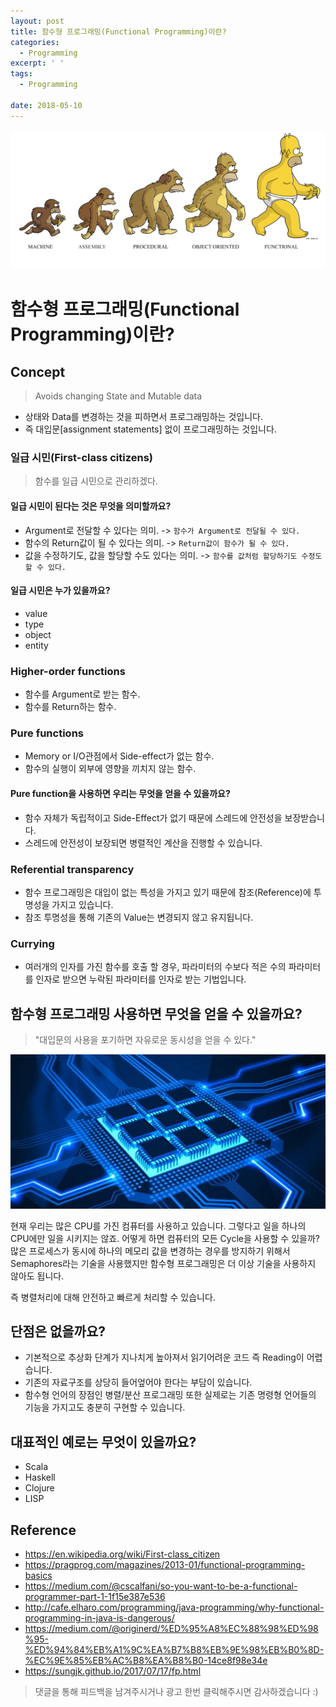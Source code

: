```yaml
---
layout: post
title: 함수형 프로그래밍(Functional Programming)이란?
categories:
  - Programming
excerpt: ' '
tags:
  - Programming

date: 2018-05-10
---
```


![No Image](/assets/logo/FP.png)

# 함수형 프로그래밍(Functional Programming)이란?
## Concept
> Avoids changing State and Mutable data

- 상태와 Data를 변경하는 것을 피하면서 프로그래밍하는 것입니다.
- 즉 대입문[assignment statements] 없이 프로그래밍하는 것입니다.

### 일급 시민(First-class citizens)
> 함수를 일급 시민으로 관리하겠다.

#### 일급 시민이 된다는 것은 무엇을 의미할까요?
- Argument로 전달할 수 있다는 의미. -> `함수가 Argument로 전달될 수 있다.`
- 함수의 Return값이 될 수 있다는 의미. -> `Return값이 함수가 될 수 있다.`
- 값을 수정하기도, 값을 할당할 수도 있다는 의미. -> `함수를 값처럼 할당하기도 수정도 할 수 있다.`

#### 일급 시민은 누가 있을까요?
- value
- type
- object
- entity

### Higher-order functions
- 함수를 Argument로 받는 함수.
- 함수를 Return하는 함수.

### Pure functions
- Memory or I/O관점에서 Side-effect가 없는 함수.
- 함수의 실행이 외부에 영향을 끼치지 않는 함수.

#### Pure function을 사용하면 우리는 무엇을 얻을 수 있을까요?
- 함수 자체가 독립적이고 Side-Effect가 없기 때문에 스레드에 안전성을 보장받습니다.
- 스레드에 안전성이 보장되면 병렬적인 계산을 진행할 수 있습니다.

### Referential transparency
- 함수 프로그래밍은 대입이 없는 특성을 가지고 있기 때문에 참조(Reference)에 투명성을 가지고 있습니다.
- 참조 투명성을 통해 기존의 Value는 변경되지 않고 유지됩니다.

### Currying
- 여러개의 인자를 가진 함수를 호출 할 경우, 파라미터의 수보다 적은 수의 파라미터를 인자로 받으면 누락된 파라미터를 인자로 받는 기법입니다.

## 함수형 프로그래밍 사용하면 무엇을 얻을 수 있을까요?
> "대입문의 사용을 포기하면 자유로운 동시성을 얻을 수 있다."

![No Image](/assets/posts/20180510/1.png)

현재 우리는 많은 CPU를 가진 컴퓨터를 사용하고 있습니다. 그렇다고 일을 하나의 CPU에만 일을 시키지는 않죠. 어떻게 하면 컴퓨터의 모든 Cycle을 사용할 수 있을까?
많은 프로세스가 동시에 하나의 메모리 값을 변경하는 경우를 방지하기 위해서 Semaphores라는 기술을 사용했지만 함수형 프로그래밍은 더 이상 기술을 사용하지 않아도 됩니다.

즉 병렬처리에 대해 안전하고 빠르게 처리할 수 있습니다.


## 단점은 없을까요?
- 기본적으로 추상화 단계가 지나치게 높아져서 읽기어려운 코드 즉 Reading이 어렵습니다.
- 기존의 자료구조를 상당히 들어엎어야 한다는 부담이 있습니다.
- 함수형 언어의 장점인 병렬/분산 프로그래밍 또한 실제로는 기존 명령형 언어들의 기능을 가지고도 충분히 구현할 수 있습니다.

## 대표적인 예로는 무엇이 있을까요?
- Scala
- Haskell
- Clojure
- LISP


## Reference
- <https://en.wikipedia.org/wiki/First-class_citizen>
- <https://pragprog.com/magazines/2013-01/functional-programming-basics>
- <https://medium.com/@cscalfani/so-you-want-to-be-a-functional-programmer-part-1-1f15e387e536>
- <http://cafe.elharo.com/programming/java-programming/why-functional-programming-in-java-is-dangerous/>
- <https://medium.com/@originerd/%ED%95%A8%EC%88%98%ED%98%95-%ED%94%84%EB%A1%9C%EA%B7%B8%EB%9E%98%EB%B0%8D-%EC%9E%85%EB%AC%B8%EA%B8%B0-14ce8f98e34e>
- <https://sungjk.github.io/2017/07/17/fp.html>


> 댓글을 통해 피드백을 남겨주시거나 광고 한번 클릭해주시면 감사하겠습니다 :)